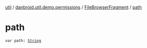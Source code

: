 [util](../../index.md) / [danbroid.util.demo.permissions](../index.md) / [FileBrowserFragment](index.md) / [path](./path.md)

# path

`var path: `[`String`](https://kotlinlang.org/api/latest/jvm/stdlib/kotlin/-string/index.html)